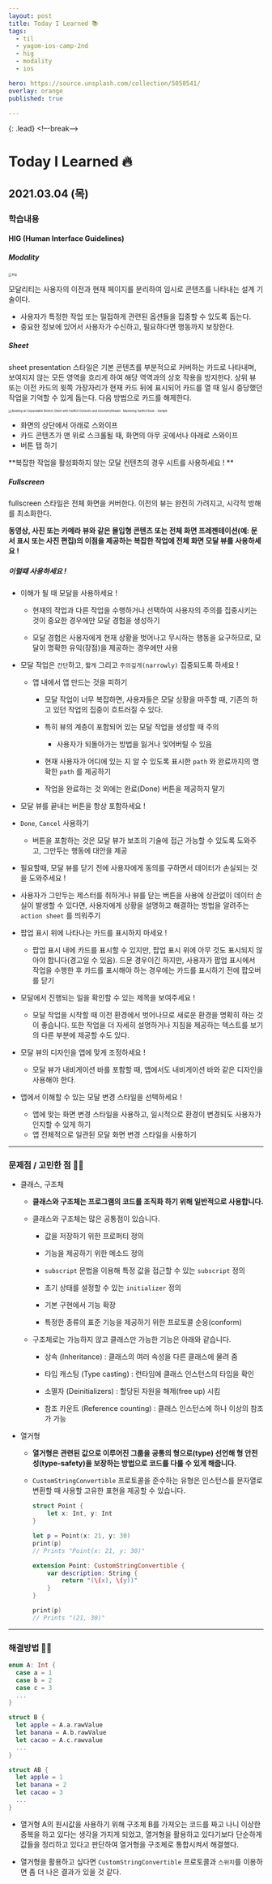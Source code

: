 ```yaml
---
layout: post
title: Today I Learned 📚
tags:
  - til
  - yagom-ios-camp-2nd
  - hig
  - modality
  - ios

hero: https://source.unsplash.com/collection/5058541/
overlay: orange
published: true

---
```


{: .lead}
<!–-break-–>

# Today I Learned 🔥



## 2021.03.04 (목)



### 학습내용

#### HIG (Human Interface Guidelines)

##### Modality

<img src="https://blog.kakaocdn.net/dn/bNDioO/btqEzefGjbQ/6cwKyoXqKopcjIK7Q7VlbK/img.png" alt="img" style="zoom:40%;" />

모달리티는 사용자의 이전과 현재 페이지를 분리하여 임시로 콘텐츠를 나타내는 설계 기술이다. 

- 사용자가 특정한 작업 또는 밀접하게 관련된 옵션들을 집중할 수 있도록 돕는다.
- 중요한 정보에 있어서 사용자가 수신하고, 필요하다면 행동까지 보장한다.



##### Sheet

sheet presentation 스타일은 기본 콘텐츠를 부분적으로 커버하는 카드로 나타내며, 보여지지 않는 모든 영역을 흐리게 하여 해당 역역과의 상호 작용을 방지한다. 상위 뷰 또는 이전 카드의 윗쪽 가장자리가 현재 카드 뒤에 표시되어 카드를 열 때 일시 중당했던 작업을 기억할 수 있게 돕는다. 다음 방법으로 카드를 해제한다.

<img src="https://www.appcoda.com/learnswiftui/images/bottom-sheet/swiftui-bottom-sheet-2.png" alt="Building an Expandable Bottom Sheet with SwiftUI Gestures and  GeometryReader · Mastering SwiftUI Book - Sample" style="zoom:40%;" />

- 화면의 상단에서 아래로 스와이프
- 카드 콘텐츠가 맨 위로 스크롤될 때, 화면의 아무 곳에서나 아래로 스와이프
- 버튼 탭 하기

**복잡한 작업을 활성화하지 않는 모달 컨텐츠의 경우 시트를 사용하세요 ! **



##### Fullscreen

fullscreen 스타일은 전체 화면을 커버한다. 이전의 뷰는 완전히 가려지고, 시각적 방해를 최소화한다.

**동영상, 사진 또는 카메라 뷰와 같은 몰입형 콘텐츠 또는 전체 화면 프레젠테이션(예: 문서 표시 또는 사진 편집)의 이점을 제공하는 복잡한 작업에 전체 화면 모달 뷰를 사용하세요 !**



##### 이럴때 사용하세요 !

- 이해가 될 때 모달을 사용하세요 !

  - 현재의 작업과 다른 작업을 수행하거나 선택하여 사용자의 주의를 집중시키는 것이 중요한 경우에만 모달 경험을 생성하기

  - 모달 경험은 사용자에게 현재 상황을 벗어나고 무시하는 행동을 요구하므로, 모달이 명확한 유익(장점)을 제공하는 경우에만 사용

    

- 모달 작업은 `간단`하고, `짧게` 그리고 `주의깊게(narrowly)` 집중되도록 하세요 !

  - 앱 내에서 앱 만드는 것을 피하기

    - 모달 작업이 너무 복잡하면, 사용자들은 모달 상황을 마주할 때, 기존의 하고 있던 작업의 집중이 흐트러질 수 있다.

    - 특히 뷰의 계층이 포함되어 있는 모달 작업을 생성할 때 주의

      - 사용자가 되돌아가는 방법을 잃거나 잊어버릴 수 있음

    - 현재 사용자가 어디에 있는 지 알 수 있도록 표시한 `path` 와 완료까지의 명확한 `path` 를 제공하기

    - 작업을 완료하는 것 외에는 완료(Done) 버튼을 제공하지 말기

      

-  모달 뷰를 끝내는 버튼을 항상 포함하세요 !

  - `Done`, `Cancel` 사용하기

    - 버튼을 포함하는 것은 모달 뷰가 보조의 기술에 접근 가능할 수 있도록 도와주고, 그만두는 행동에 대안을 제공

    

-  필요할때, 모달 뷰를 닫기 전에 사용자에게 동의를 구하면서 데이터가 손실되는 것을 도와주세요 !

  - 사용자가 그만두는 제스터를 취하거나 뷰를 닫는 버튼을 사용에 상관없이 데이터 손실이 발생할 수 있다면, 사용자에게 상황을 설명하고 해결하는 방법을 알려주는 `action sheet` 를 띄워주기

    

- 팝업 표시 위에 나타나는 카드를 표시하지 마세요 !

  - 팝업 표시 내에 카드를 표시할 수 있지만, 팝업 표시 위에 아무 것도 표시되지 않아야 합니다(경고일 수 있음). 드문 경우이긴 하지만, 사용자가 팝업 표시에서 작업을 수행한 후 카드를 표시해야 하는 경우에는 카드를 표시하기 전에 팝오버를 닫기

    

- 모달에서 진행되는 일을 확인할 수 있는 제목을 보여주세요 !

  - 모달 작업을 시작할 때 이전 환경에서 벗어나므로 새로운 환경을 명확히 하는 것이 좋습니다. 또한 작업을 더 자세히 설명하거나 지침을 제공하는 텍스트를 보기의 다른 부분에 제공할 수도 있다.

    

- 모달 뷰의 디자인을 앱에 맞게 조정하세요 !

  - 모달 뷰가 내비게이션 바를 포함할 때, 앱에서도 내비게이션 바와 같은 디자인을 사용해야 한다.

    

- 앱에서 이해할 수 있는 모달 변경 스타일을 선택하세요 !

  - 앱에 맞는 화면 변경 스타일을 사용하고, 일시적으로 환경이 변경되도 사용자가 인지할 수 있게 하기 
  - 앱 전체적으로 일관된 모달 화면 변경 스타일을 사용하기

---

### 문제점 / 고민한 점 🤦🏼

- 클래스, 구조체

  - **클래스와 구조체는 프로그램의 코드를 조직화 하기 위해 일반적으로 사용합니다.**

  - 클래스와 구조체는 많은 공통점이 있습니다.

    - 값을 저장하기 위한 프로퍼티 정의

    - 기능을 제공하기 위한 메소드 정의

    - `subscript` 문법을 이용해 특정 값을 접근할 수 있는 `subscript` 정의

    - 초기 상태를 설정할 수 있는 `initializer` 정의

    - 기본 구현에서 기능 확장

    - 특정한 종류의 표준 기능을 제공하기 위한 프로토콜 순응(conform)

      

  - 구조체로는 가능하지 않고 클래스만 가능한 기능은 아래와 같습니다.

    - 상속 (Inheritance) : 클래스의 여러 속성을 다른 클래스에 물려 줌

    - 타입 캐스팅 (Type casting) : 런타임에 클래스 인스턴스의 타입을 확인

    - 소멸자 (Deinitializers) : 할당된 자원을 해제(free up) 시킴

    - 참조 카운트 (Reference counting) : 클래스 인스턴스에 하나 이상의 참조가 가능

      

- 열거형 

  - **열거형은 관련된 값으로 이루어진 그룹을 공통의 형으로(type) 선언해 형 안전성(type-safety)을 보장하는 방법으로 코드를 다룰 수 있게 해줍니다.**

  - `CustomStringConvertible` 프로토콜을 준수하는 유형은 인스턴스를 문자열로 변환할 때 사용할 고유한 표현을 제공할 수 있습니다.

    ```swift
    struct Point {
        let x: Int, y: Int
    }
    
    let p = Point(x: 21, y: 30)
    print(p)
    // Prints "Point(x: 21, y: 30)"
    ```

    ```swift
    extension Point: CustomStringConvertible {
        var description: String {
            return "(\(x), \(y))"
        }
    }
    
    print(p)
    // Prints "(21, 30)"
    ```

    

---

### 해결방법 🙋🏼

```swift
enum A: Int {
  case a = 1
  case b = 2
  case c = 3
  ...
}

struct B {
  let apple = A.a.rawValue
  let banana = A.b.rawValue
  let cacao = A.c.rawvalue
  ...
}

struct AB {
  let apple = 1
  let banana = 2
  let cacao = 3
  ...
}
```

- 열거형 A의 원시값을 사용하기 위해 구조체 B를 가져오는 코드를 짜고 나니 이상한 중복을 하고 있다는 생각을 가지게 되었고, 열거형을 활용하고 있다기보다 단순하게 값들을 정리하고 있다고 판단하여 열거형을 구조체로 통합시켜서 해결했다. 

- 열거형을 활용하고 싶다면 `CustomStringConvertible` 프로토콜과 `스위치`를 이용하면 좀 더 나은 결과가 있을 것 같다.

